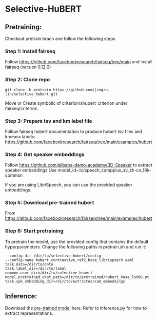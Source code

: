 # Selective-HuBERT

## Pretraining:
Checkout pretrain brach and follow the following steps

### Step 1: Install fairseq
Follow https://github.com/facebookresearch/fairseq/tree/main and install fairseq (version 0.12.0)

### Step 2: Clone repo
```
git clone -b pretrain https://github.com/jingru-lin/selective_hubert.git
```
Move or Create symbolic of criterion/shubert_criterion under fairseq/criterion. 

### Step 3: Prepare tsv and km label file
Follow fairseq hubert documentation to produce hubert tsv files and kmeans labels: https://github.com/facebookresearch/fairseq/tree/main/examples/hubert

### Step 4: Get speaker embeddings
Follow https://github.com/alibaba-damo-academy/3D-Speaker to extract speaker embeddings
Use model_id=iic/speech_campplus_sv_zh-cn_16k-common

If you are using LibriSpeech, you can use the provided speaker embeddings.

### Step 5: Download pre-trained hubert
From https://github.com/facebookresearch/fairseq/tree/main/examples/hubert

### Step 6: Start pretraining
To pretrain the model, use the provided config that contains the default hyperparameters.
Change the following paths in pretrain.sh and run it:
```
--config-dir /dir/to/selective_hubert/config
--config-name hubert_contrastive_ref2_base_librispeech.yaml
task.data=/dir/to/data
task.label_dir=/dir/to/label
common.user_dir=/dir/to/selective_hubert
model.pretrained_ckpt_path=/dir/to/pretrained/hubert_base_ls960.pt
task.spk_embedding_dir=/dir/to/extracted/cam_embeddings
```

## Inference:
Download the [pre-trained model](https://drive.google.com/file/d/1YvxyXkt2JrQRmMkOF6IY_mJqnzYoNQV9/view?usp=drive_link) here.
Refer to inference.py for how to extract representations. 